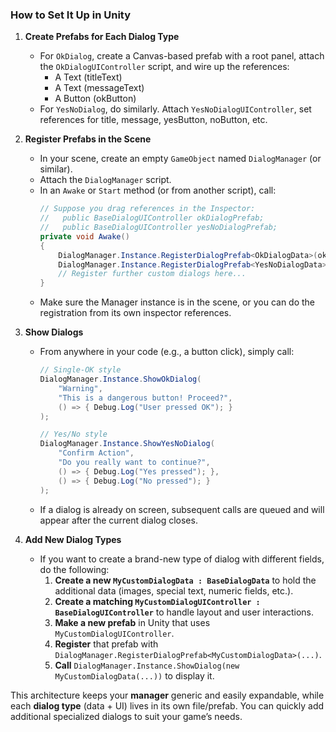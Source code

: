 ### How to Set It Up in Unity

1. **Create Prefabs for Each Dialog Type**  
   - For `OkDialog`, create a Canvas-based prefab with a root panel, attach the `OkDialogUIController` script, and wire up the references:
     - A Text (titleText)  
     - A Text (messageText)  
     - A Button (okButton)  
   - For `YesNoDialog`, do similarly. Attach `YesNoDialogUIController`, set references for title, message, yesButton, noButton, etc.

2. **Register Prefabs in the Scene**  
   - In your scene, create an empty `GameObject` named `DialogManager` (or similar).  
   - Attach the `DialogManager` script.  
   - In an `Awake` or `Start` method (or from another script), call:
     ```csharp
     // Suppose you drag references in the Inspector:
     //   public BaseDialogUIController okDialogPrefab;
     //   public BaseDialogUIController yesNoDialogPrefab;
     private void Awake()
     {
         DialogManager.Instance.RegisterDialogPrefab<OkDialogData>(okDialogPrefab);
         DialogManager.Instance.RegisterDialogPrefab<YesNoDialogData>(yesNoDialogPrefab);
         // Register further custom dialogs here...
     }
     ```
   - Make sure the Manager instance is in the scene, or you can do the registration from its own inspector references.

3. **Show Dialogs**  
   - From anywhere in your code (e.g., a button click), simply call:
     ```csharp
     // Single-OK style
     DialogManager.Instance.ShowOkDialog(
         "Warning", 
         "This is a dangerous button! Proceed?", 
         () => { Debug.Log("User pressed OK"); }
     );

     // Yes/No style
     DialogManager.Instance.ShowYesNoDialog(
         "Confirm Action",
         "Do you really want to continue?",
         () => { Debug.Log("Yes pressed"); },
         () => { Debug.Log("No pressed"); }
     );
     ```
   - If a dialog is already on screen, subsequent calls are queued and will appear after the current dialog closes.

4. **Add New Dialog Types**  
   - If you want to create a brand-new type of dialog with different fields, do the following:
     1. **Create a new `MyCustomDialogData : BaseDialogData`** to hold the additional data (images, special text, numeric fields, etc.).  
     2. **Create a matching `MyCustomDialogUIController : BaseDialogUIController`** to handle layout and user interactions.  
     3. **Make a new prefab** in Unity that uses `MyCustomDialogUIController`.  
     4. **Register** that prefab with `DialogManager.RegisterDialogPrefab<MyCustomDialogData>(...)`.  
     5. **Call** `DialogManager.Instance.ShowDialog(new MyCustomDialogData(...))` to display it.

This architecture keeps your **manager** generic and easily expandable, while each **dialog type** (data + UI) lives in its own file/prefab. You can quickly add additional specialized dialogs to suit your game’s needs.